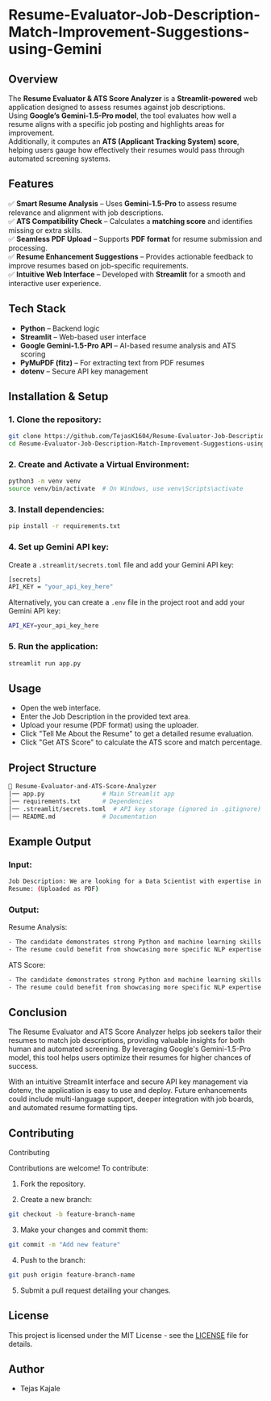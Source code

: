 # Resume-Evaluator-Job-Description-Match-Improvement-Suggestions-using-Gemini


## Overview  

The **Resume Evaluator & ATS Score Analyzer** is a **Streamlit-powered** web application designed to assess resumes against job descriptions.  
Using **Google’s Gemini-1.5-Pro model**, the tool evaluates how well a resume aligns with a specific job posting and highlights areas for improvement.  
Additionally, it computes an **ATS (Applicant Tracking System) score**, helping users gauge how effectively their resumes would pass through automated screening systems.  

## Features  

✅ **Smart Resume Analysis** – Uses **Gemini-1.5-Pro** to assess resume relevance and alignment with job descriptions.  
✅ **ATS Compatibility Check** – Calculates a **matching score** and identifies missing or extra skills.  
✅ **Seamless PDF Upload** – Supports **PDF format** for resume submission and processing.  
✅ **Resume Enhancement Suggestions** – Provides actionable feedback to improve resumes based on job-specific requirements.  
✅ **Intuitive Web Interface** – Developed with **Streamlit** for a smooth and interactive user experience.  




## Tech Stack

- **Python** – Backend logic
- **Streamlit** – Web-based user interface
- **Google Gemini-1.5-Pro API** – AI-based resume analysis and ATS scoring
- **PyMuPDF (fitz)** – For extracting text from PDF resumes
- **dotenv** – Secure API key management

## Installation & Setup

### 1. Clone the repository:

```bash
git clone https://github.com/TejasK1604/Resume-Evaluator-Job-Description-Match-Improvement-Suggestions-using-Gemini.git
cd Resume-Evaluator-Job-Description-Match-Improvement-Suggestions-using-Gemini
```

### 2. Create and Activate a Virtual Environment:

```bash
python3 -m venv venv
source venv/bin/activate  # On Windows, use venv\Scripts\activate
```

### 3. Install dependencies:

```bash
pip install -r requirements.txt
```

### 4. Set up Gemini API key:

Create a `.streamlit/secrets.toml` file and add your Gemini API key:

```bash
[secrets]
API_KEY = "your_api_key_here"
```

Alternatively, you can create a `.env` file in the project root and add your Gemini API key:

```bash
API_KEY=your_api_key_here
```

### 5. Run the application:

```bash
streamlit run app.py
```

## Usage

- Open the web interface.
- Enter the Job Description in the provided text area.
- Upload your resume (PDF format) using the uploader.
- Click "Tell Me About the Resume" to get a detailed resume evaluation.
- Click "Get ATS Score" to calculate the ATS score and match percentage.

## Project Structure

```bash
📂 Resume-Evaluator-and-ATS-Score-Analyzer
│── app.py                # Main Streamlit app
│── requirements.txt      # Dependencies
│── .streamlit/secrets.toml  # API key storage (ignored in .gitignore)
│── README.md             # Documentation
```

## Example Output

### Input:

```bash
Job Description: We are looking for a Data Scientist with expertise in Python, machine learning, and NLP.
Resume: (Uploaded as PDF)
```

### Output:

Resume Analysis:

```bash
- The candidate demonstrates strong Python and machine learning skills but lacks experience in NLP-related projects.
- The resume could benefit from showcasing more specific NLP expertise.
```

ATS Score:

```bash
- The candidate demonstrates strong Python and machine learning skills but lacks experience in NLP-related projects.
- The resume could benefit from showcasing more specific NLP expertise.
```

## Conclusion

The Resume Evaluator and ATS Score Analyzer helps job seekers tailor their resumes to match job descriptions, providing valuable insights for both human and automated screening. By leveraging Google's Gemini-1.5-Pro model, this tool helps users optimize their resumes for higher chances of success.

With an intuitive Streamlit interface and secure API key management via dotenv, the application is easy to use and deploy. Future enhancements could include multi-language support, deeper integration with job boards, and automated resume formatting tips.

## Contributing

Contributing

Contributions are welcome! To contribute:

1. Fork the repository.

2. Create a new branch:

```bash
git checkout -b feature-branch-name
```

3. Make your changes and commit them:

```bash
git commit -m "Add new feature"
```

4. Push to the branch:

```bash
git push origin feature-branch-name
```

5. Submit a pull request detailing your changes.

## License

This project is licensed under the MIT License - see the [LICENSE](https://github.com/TejasK1604/Resume-Evaluator-Job-Description-Match-Improvement-and-Suggestions-using-Gemini/blob/main/LICENSE) file for details.


## Author

- Tejas Kajale
